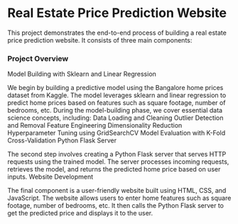 # Real Estate Price Prediction Website
This project demonstrates the end-to-end process of building a real estate price prediction website. It consists of three main components:

### Project Overview
Model Building with Sklearn and Linear Regression

We begin by building a predictive model using the Bangalore home prices dataset from Kaggle. The model leverages sklearn and linear regression to predict home prices based on features such as square footage, number of bedrooms, etc.
During the model-building phase, we cover essential data science concepts, including:
Data Loading and Cleaning
Outlier Detection and Removal
Feature Engineering
Dimensionality Reduction
Hyperparameter Tuning using GridSearchCV
Model Evaluation with K-Fold Cross-Validation
Python Flask Server

The second step involves creating a Python Flask server that serves HTTP requests using the trained model. The server processes incoming requests, retrieves the model, and returns the predicted home price based on user inputs.
Website Development

The final component is a user-friendly website built using HTML, CSS, and JavaScript. The website allows users to enter home features such as square footage, number of bedrooms, etc. It then calls the Python Flask server to get the predicted price and displays it to the user.

